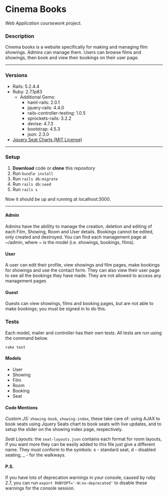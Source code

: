 # Cinema Books
*Web Application coursework project.*



### Description
Cinema books is a website specifically for making and managing film showings. Admins can manage them. Users can browse films and showings, then book and view their bookings on their user page.

------------
### Versions
- Rails: 5.2.4.4
- Ruby: 2.7.1p83
	- Additional Gems:
		- haml-rails: 2.0.1
		- jquery-rails: 4.4.0
		- rails-controller-testing: 1.0.5
		- sprockets-rails: 3.2.2
		- devise: 4.7.3
		- bootstrap: 4.5.3
		- json: 2.3.0
- [Jquery Seat Charts (MIT License)](https://www.jqueryscript.net/chart-graph/Full-featured-Seating-Chart-Plugin-With-jQuery-Seat-Charts.html "Jquery Seat Charts")

------------
### Setup
1. **Download** code or **clone** this repository
2. Run `bundle install`
3. Run `rails db:migrate`
4. Run `rails db:seed`
5. Run `rails s`

Now it should be up and running at localhost:3000.

------------
#### Admin
Admins have the abililty to manage the creation, deletion and editing of each Film, Showing, Room and User details. Bookings cannot be edited, only created and destroyed.
You can find each management page at ~/admin, where ~ is the model (i.e. showings, bookings, films).
#### User
A user can edit their profile, view showings and film pages, make bookings for showings and use the contact form. They can also view their user page to see all the bookings they have made. They are not allowed to access any management pages
#### Guest
Guests can view showings, films and booking pages, but are not able to make bookings; you must be signed in to do this.
### Tests
Each model, mailer and controller has their own tests. All tests are run using the command below. 

```
rake test
```

#### Models
- User
- Showing
- Film
- Room
- Booking
- Seat

#### Code Mentions
*Custom JS:* `showing-book`, `showing-index`, these take care of: using AJAX to book seats using Jquery Seats chart to book seats with live updates, and to setup the slider on the showing index page, respectively.

*Seat Layouts:* the `seat-layouts.json` contains each format for room layouts, if you want more they can be easily added to this file just give a different name. They must conform to the symbols: s - standard seat, d - disabled seating, _ - for the walkways.

#### P.S.
If you have lots of deprecation warnings in your console, caused by ruby 2.7, you can run `export RUBYOPT='-W:no-deprecated'` to disable these warnings for the console session.

